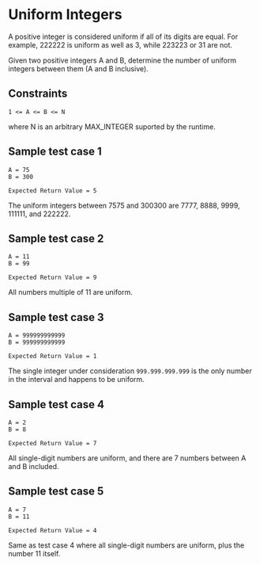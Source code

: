 # Uniform Integers

A positive integer is considered uniform if all of its digits are equal. For example, 222222 is uniform as well as 3, while 223223 or 31 are not.

Given two positive integers A and B, determine the number of uniform integers between them (A and B inclusive).

## Constraints

```
1 <= A <= B <= N
```

where N is an arbitrary MAX_INTEGER suported by the runtime.
## Sample test case 1

```
A = 75
B = 300
```

```
Expected Return Value = 5
```

The uniform integers between 7575 and 300300 are 7777, 8888, 9999, 111111, and 222222.

## Sample test case 2

```
A = 11
B = 99
```

```
Expected Return Value = 9
```

All numbers multiple of 11 are uniform.

## Sample test case 3

```
A = 999999999999
B = 999999999999
```

```
Expected Return Value = 1
```

The single integer under consideration `999.999.999.999` is the only number in the interval and happens to be uniform.

## Sample test case 4

```
A = 2
B = 8
```

```
Expected Return Value = 7
```

All single-digit numbers are uniform, and there are 7 numbers between A and B included.

## Sample test case 5

```
A = 7
B = 11
```

```
Expected Return Value = 4
```

Same as test case 4 where all single-digit numbers are uniform, plus the number 11 itself.
